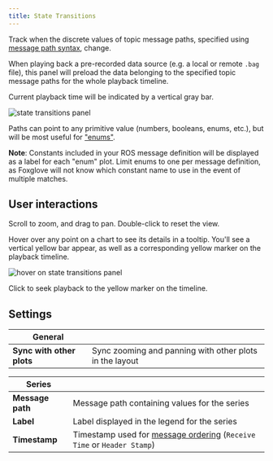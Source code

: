 ```yaml
---
title: State Transitions
---
```


Track when the discrete values of topic message paths, specified using [message path syntax](/docs/studio/app-concepts/message-path-syntax), change.

When playing back a pre-recorded data source (e.g. a local or remote `.bag` file), this panel will preload the data belonging to the specified topic message paths for the whole playback timeline.

Current playback time will be indicated by a vertical gray bar.

![state transitions panel](/img/docs/studio/panels/state-transitions/panel.webp)

Paths can point to any primitive value (numbers, booleans, enums, etc.), but will be most useful for ["enums"](/docs/studio/annotating-data).

**Note**: Constants included in your ROS message definition will be displayed as a label for each "enum" plot. Limit enums to one per message definition, as Foxglove will not know which constant name to use in the event of multiple matches.

## User interactions

Scroll to zoom, and drag to pan. Double-click to reset the view.

Hover over any point on a chart to see its details in a tooltip. You'll see a vertical yellow bar appear, as well as a corresponding yellow marker on the playback timeline.

![hover on state transitions panel](/img/docs/studio/panels/state-transitions/hover.webp)

Click to seek playback to the yellow marker on the timeline.

## Settings

| General                   |                                                         |
| ------------------------- | ------------------------------------------------------- |
| **Sync with other plots** | Sync zooming and panning with other plots in the layout |

| Series           |                                                                                                                               |
| ---------------- | ----------------------------------------------------------------------------------------------------------------------------- |
| **Message path** | Message path containing values for the series                                                                                 |
| **Label**        | Label displayed in the legend for the series                                                                                  |
| **Timestamp**    | Timestamp used for [message ordering](/docs/studio/app-concepts/playback#message-ordering) (`Receive Time` or `Header Stamp`) |

